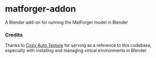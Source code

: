 # matforger-addon
A Blender add-on for running the MatForger model in Blender

### Credits
Thanks to [Cozy Auto Texture](https://github.com/torrinworx/Cozy-Auto-Texture) for serving as a reference to this codebase, especially with installing and managing virtual environments in Blender